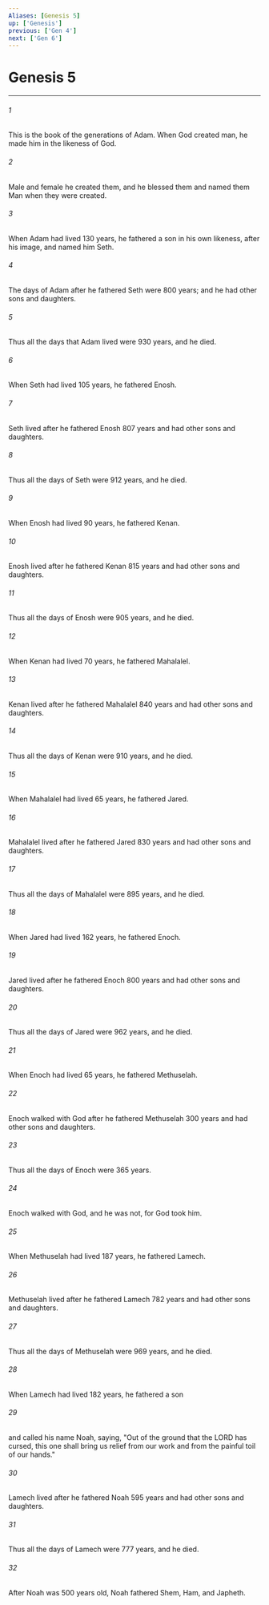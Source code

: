 ```yaml
---
Aliases: [Genesis 5]
up: ['Genesis']
previous: ['Gen 4']
next: ['Gen 6']
---
```

# Genesis 5
***



###### 1 
This is the book of the generations of Adam. When God created man, he made him in the likeness of God. 

###### 2 
Male and female he created them, and he blessed them and named them Man when they were created. 

###### 3 
When Adam had lived 130 years, he fathered a son in his own likeness, after his image, and named him Seth. 

###### 4 
The days of Adam after he fathered Seth were 800 years; and he had other sons and daughters. 

###### 5 
Thus all the days that Adam lived were 930 years, and he died. 

###### 6 
When Seth had lived 105 years, he fathered Enosh. 

###### 7 
Seth lived after he fathered Enosh 807 years and had other sons and daughters. 

###### 8 
Thus all the days of Seth were 912 years, and he died. 

###### 9 
When Enosh had lived 90 years, he fathered Kenan. 

###### 10 
Enosh lived after he fathered Kenan 815 years and had other sons and daughters. 

###### 11 
Thus all the days of Enosh were 905 years, and he died. 

###### 12 
When Kenan had lived 70 years, he fathered Mahalalel. 

###### 13 
Kenan lived after he fathered Mahalalel 840 years and had other sons and daughters. 

###### 14 
Thus all the days of Kenan were 910 years, and he died. 

###### 15 
When Mahalalel had lived 65 years, he fathered Jared. 

###### 16 
Mahalalel lived after he fathered Jared 830 years and had other sons and daughters. 

###### 17 
Thus all the days of Mahalalel were 895 years, and he died. 

###### 18 
When Jared had lived 162 years, he fathered Enoch. 

###### 19 
Jared lived after he fathered Enoch 800 years and had other sons and daughters. 

###### 20 
Thus all the days of Jared were 962 years, and he died. 

###### 21 
When Enoch had lived 65 years, he fathered Methuselah. 

###### 22 
Enoch walked with God after he fathered Methuselah 300 years and had other sons and daughters. 

###### 23 
Thus all the days of Enoch were 365 years. 

###### 24 
Enoch walked with God, and he was not, for God took him. 

###### 25 
When Methuselah had lived 187 years, he fathered Lamech. 

###### 26 
Methuselah lived after he fathered Lamech 782 years and had other sons and daughters. 

###### 27 
Thus all the days of Methuselah were 969 years, and he died. 

###### 28 
When Lamech had lived 182 years, he fathered a son 

###### 29 
and called his name Noah, saying, "Out of the ground that the LORD has cursed, this one shall bring us relief from our work and from the painful toil of our hands." 

###### 30 
Lamech lived after he fathered Noah 595 years and had other sons and daughters. 

###### 31 
Thus all the days of Lamech were 777 years, and he died. 

###### 32 
After Noah was 500 years old, Noah fathered Shem, Ham, and Japheth.
